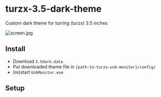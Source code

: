 # turzx-3.5-dark-theme
Custom dark theme for turring (turzx) 3.5 inches

![screen.jpg](screen.jpg?raw=true "Title")

## Install
* Download `3.5dark.data` 
* Put downloaded theme file in `{path-to-turzx-usb-monitor}/config/`
* (re)start `UsbMonitor.exe`

## Setup

